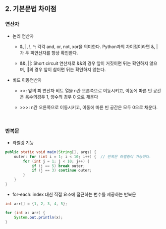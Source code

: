## 2. 기본문법 차이점

### 연산자

- 논리 연산자

  - &, |, !, ^: 각각 and, or, not, xor을 의미한다. Python과의 차이점이라면 &, |가 두 피연산자를 항상 확인한다.

  - &&, ||: Short circuit 연산자로 &&의 경우 앞이 거짓이면 뒤는 확인하지 않으며, ||의 경우 앞이 참이면 뒤는 확인하지 않는다.



- 비드 이동연산자

  - \>\>: 앞의 피 연산자 비트 열을 n칸 오른쪽으로 이동시키고, 이동에 따른 빈 공간은 음수의경우 1, 양수의 경우 0 으로 채운다

  - \>\>\>: n칸 오른쪽으로 이동시키고, 이동에 따른 빈 공간은 모두 0으로 채운다.

<br>

### 반복문

- 라벨링 기능

```java
public static void main(String[], args) {
    outer: for (int i = 1; i < 10; i++) {  // 반복문 라벨링이 가능하다.
        for (int j = 1; j < 10; j++) {
            if (j == 5) break outer;
            if (j == 3) continue outer;
        }
    }
}
```



- for-each: index 대신 직접 요소에 접근하는 변수를 제공하는 반복문

```java
int arr[] = {1, 2, 3, 4, 5};

for (int x: arr) {
    System.out.println(x);
}
```

